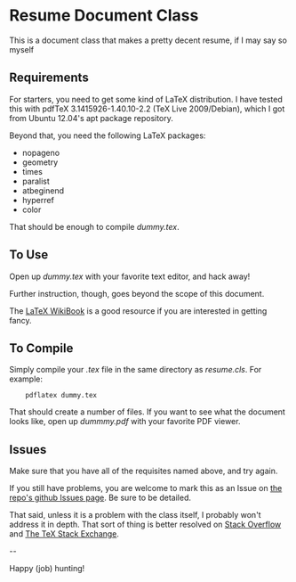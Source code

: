 Resume Document Class
=====================

This is a document class that makes a pretty decent resume, if I may say so myself

Requirements
------------

For starters, you need to get some kind of LaTeX distribution. I have tested this with pdfTeX 3.1415926-1.40.10-2.2 (TeX Live 2009/Debian), which I got from Ubuntu 12.04's apt package repository.

Beyond that, you need the following LaTeX packages:
*	nopageno
*	geometry
*	times
*	paralist
*	atbeginend
*	hyperref
*	color

That should be enough to compile *dummy.tex*.

To Use
------

Open up *dummy.tex* with your favorite text editor, and hack away!

Further instruction, though, goes beyond the scope of this document.

The [LaTeX WikiBook](https://en.wikibooks.org/wiki/LaTeX) is a good resource if you are interested in getting fancy.

To Compile
----------

Simply compile your *.tex* file in the same directory as *resume.cls*. For example:

		pdflatex dummy.tex

That should create a number of files. If you want to see what the document looks like, open up *dummmy.pdf* with your favorite PDF viewer.

Issues
------

Make sure that you have all of the requisites named above, and try again.

If you still have problems, you are welcome to mark this as an Issue on [the repo's github Issues page](https://github.com/DeadDork/resume_document_class/issues). Be sure to be detailed.

That said, unless it is a problem with the class itself, I probably won't address it in depth. That sort of thing is better resolved on [Stack Overflow](http://stackoverflow.com/) and [The TeX Stack Exchange](http://tex.stackexchange.com).

--

Happy (job) hunting!
